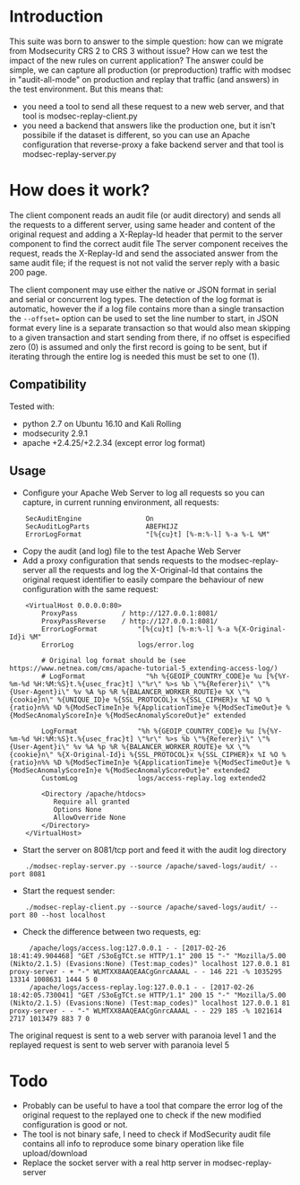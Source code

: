 # Introduction

This suite was born to answer to the simple question: how can we migrate from Modsecurity CRS 2 to CRS 3 without issue? How can we test the impact of the new rules on current application? The answer could be simple, we can capture all production (or preproduction) traffic with modsec in "audit-all-mode" on production and replay that traffic (and answers) in the test environment. But this means that:

- you need a tool to send all these request to a new web server, and that tool is modsec-replay-client.py
- you need a backend that answers like the production one, but it isn't possibile if the dataset is different, so you can use an Apache configuration that reverse-proxy a fake backend server and that tool is modsec-replay-server.py

# How does it work?

The client component reads an audit file (or audit directory) and sends all the requests to a different server, using same header and content of the original request and adding a X-Replay-Id header that permit to the server component to find the correct audit file
The server component receives the request, reads the X-Replay-Id and send the associated answer from the same audit file; if the request is not not valid the server reply with a basic 200 page.

The client component may use either the native or JSON format in serial and serial or concurrent log types. The detection of the log format is automatic, however the if a log file contains more than a single transaction the ```--offset=``` option can be used to set the line number to start, in JSON format every line is a separate transaction so that would also mean skipping to a given transaction and start sending from there, if no offset is especified zero (0) is assumed and only the first record is going to be sent, but if iterating through the entire log is needed this must be set to one (1). 

## Compatibility

Tested with:

- python 2.7 on Ubuntu 16.10 and Kali Rolling
- modsecurity 2.9.1
- apache +2.4.25/+2.2.34 (except error log format)

## Usage

- Configure your Apache Web Server to log all requests so you can capture, in current running environment, all requests:

```
    SecAuditEngine                On     
    SecAuditLogParts              ABEFHIJZ    
    ErrorLogFormat                "[%{cu}t] [%-m:%-l] %-a %-L %M"
```

- Copy the audit (and log) file to the test Apache Web Server
- Add a proxy configuration that sends requests to the modsec-replay-server all the requests and log the X-Original-Id that contains the original request identifier to easily compare the behaviour of new configuration with the same request:
	
```
    <VirtualHost 0.0.0.0:80>
        ProxyPass           / http://127.0.0.1:8081/   
        ProxyPassReverse    / http://127.0.0.1:8081/   
        ErrorLogFormat          "[%{cu}t] [%-m:%-l] %-a %{X-Original-Id}i %M"   
        ErrorLog                logs/error.log   

        # Original log format should be (see https://www.netnea.com/cms/apache-tutorial-5_extending-access-log/)
        # LogFormat               "%h %{GEOIP_COUNTRY_CODE}e %u [%{%Y-%m-%d %H:%M:%S}t.%{usec_frac}t] \"%r\" %>s %b \"%{Referer}i\" \"%{User-Agent}i\" %v %A %p %R %{BALANCER_WORKER_ROUTE}e %X \"%{cookie}n\" %{UNIQUE_ID}e %{SSL_PROTOCOL}x %{SSL_CIPHER}x %I %O %{ratio}n%% %D %{ModSecTimeIn}e %{ApplicationTime}e %{ModSecTimeOut}e %{ModSecAnomalyScoreIn}e %{ModSecAnomalyScoreOut}e" extended

        LogFormat               "%h %{GEOIP_COUNTRY_CODE}e %u [%{%Y-%m-%d %H:%M:%S}t.%{usec_frac}t] \"%r\" %>s %b \"%{Referer}i\" \"%{User-Agent}i\" %v %A %p %R %{BALANCER_WORKER_ROUTE}e %X \"%{cookie}n\" %{X-Original-Id}i %{SSL_PROTOCOL}x %{SSL_CIPHER}x %I %O %{ratio}n%% %D %{ModSecTimeIn}e %{ApplicationTime}e %{ModSecTimeOut}e %{ModSecAnomalyScoreIn}e %{ModSecAnomalyScoreOut}e" extended2
        CustomLog               logs/access-replay.log extended2

	    <Directory /apache/htdocs>   
	       Require all granted   
	       Options None   
	       AllowOverride None   
	    </Directory>   
    </VirtualHost>    
```

- Start the server on 8081/tcp port and feed it with the audit log directory

```
	./modsec-replay-server.py --source /apache/saved-logs/audit/ --port 8081
```

- Start the request sender:

```
	./modsec-replay-client.py --source /apache/saved-logs/audit/ --port 80 --host localhost
```

- Check the difference between two requests, eg:

```
     /apache/logs/access.log:127.0.0.1 - - [2017-02-26 18:41:49.904468] "GET /S3oEgTCt.se HTTP/1.1" 200 15 "-" "Mozilla/5.00 (Nikto/2.1.5) (Evasions:None) (Test:map_codes)" localhost 127.0.0.1 81 proxy-server - + "-" WLMTXX8AAQEAACgGnrcAAAAL - - 146 221 -% 1035295 13314 1008631 1444 5 0
     /apache/logs/access-replay.log:127.0.0.1 - - [2017-02-26 18:42:05.730041] "GET /S3oEgTCt.se HTTP/1.1" 200 15 "-" "Mozilla/5.00 (Nikto/2.1.5) (Evasions:None) (Test:map_codes)" localhost 127.0.0.1 81 proxy-server - - "-" WLMTXX8AAQEAACgGnrcAAAAL - - 229 185 -% 1021614 2717 1013479 883 7 0
```

The original request is sent to a web server with paranoia level 1 and the replayed request is sent to web server with paranoia level 5

# Todo

- Probably can be useful to have a tool that compare the error log of the original request to the replayed one to check if the new modified configuration is good or not.
- The tool is not binary safe, I need to check if ModSecurity audit file contains all info to reproduce some binary operation like file upload/download
- Replace the socket server with a real http server in modsec-replay-server
